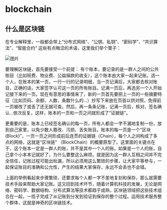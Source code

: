 # blockchain

## 什么是区块链

在专业解释里，一般都会带上“分布式网络”、“公钥、私钥”、“密码学”、“共识算法”、“智能合约” 这些有点晦涩的术语，这里我们举个栗子：

![图片](https://user-images.githubusercontent.com/46910972/154206481-b4e80fc5-fc4e-46ac-b439-426e91f14eb2.png)


要理解区块链，首先要接受一个前提： 
有个账本，要记录的是一群人之间的公共账目（比如班费、物业费、公益捐款的收支），这个账本由大家一起来记账。选一个人，在账本的某一页，一行一行的记录明细，当一页记满后，大家都去核对账目，正确的话，大家签字认可这一页的所有账目。记满一页后，再选另一个人开始记接下来的一页。现在有意思的事情来了，新的一页首先要把上一页的一些摘要特征（比如页码、余额、人数、条数什么的…）抄写下来放在页首以供对照，免得前一页被改了或丢了还无据可查。然后，再一条条记账，记满一页后，核对、签名确认…依次反复，这样，账本的一页和一页之间就形成了“证据链”。

更重要的是，账本上已经签名确认的每一页，所有人都会一字不漏地复制一份，放到自己家里，以免少数人篡改、污损、丢失账目。账本的每一页是一个“区块(Block)”，一页一页之间形成前后连贯的证据链（Chain），每个人之间构成了多点的网络，这就是“区块链” （BlockChain）的概要原型了。这里面的关键点在于，这个账本一定是一群人的账，并不是其中一个人的账。如果是一个人的账，自己拿个小本本记就好了，为什么要整这么麻烦。就是因为这一群人互相之间并不完全信任，记账过程可能出纰漏，所以必须用这么繁琐的步骤，让大家平等参与，一起保证账目的准确和公允性，产生的结果大家保存，永远不会丢也不会错。

上面的举例看起来步骤繁琐，还要求每个人都一字不差地复刻和保存，那么就需要技术手段来帮助大家记账。这又回到技术环节，随着计算机科技的发展，无论是网络、密码学、数据结构、分布式算法等技术都趋于成熟，区块链领域把这些技术组合在一起，一揽子完成了从记账到分发到验证到保存的整个过程。运用技术服务整个群体，这就是神奇的区块链技术。
